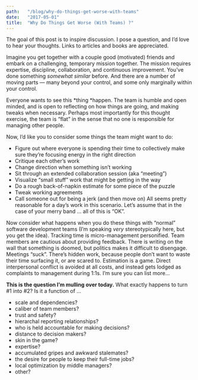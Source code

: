 ```yaml
---
path:	"/blog/why-do-things-get-worse-with-teams"
date:	"2017-05-01"
title:	"Why Do Things Get Worse (With Teams) ?"
---
```


The goal of this post is to inspire discussion. I pose a question, and I’d love to hear your thoughts. Links to articles and books are appreciated.

Imagine you get together with a couple good (motivated) friends and embark on a challenging, temporary mission together. The mission requires expertise, discipline, collaboration, and continuous improvement. You’ve done something *somewhat similar* before. And there are a number of moving parts — many beyond your control, and some only marginally within your control.

Everyone wants to see this *thing *happen. The team is humble and open minded, and is open to reflecting on how things are going, and making tweaks when necessary. Perhaps most importantly for this thought exercise, the team is “flat” in the sense that no one is responsible for managing other people.

Now, I’d like you to consider some things the team might want to do:

* Figure out where everyone is spending their time to collectively make sure they’re focusing energy in the right direction
* Critique each other’s work
* Change direction when something isn’t working
* Sit through an extended collaboration session (aka “meeting”)
* Visualize “small stuff” work that might be getting in the way
* Do a rough back-of-napkin estimate for some piece of the puzzle
* Tweak working agreements
* Call someone out for being a jerk (and then move on)
All seems pretty reasonable for a day’s work in this scenario. Let’s assume that in the case of your merry band … all of this is “OK”.

Now consider what happens when you do these things with “normal” software development teams (I’m speaking *very* stereotypically here, but you get the idea). Tracking time is micro-management personified. Team members are cautious about providing feedback. There is writing on the wall that something is doomed, but politics makes it difficult to disengage. Meetings “suck”. There’s hidden work, because people don’t want to waste their time surfacing it, or are scared to. Estimation is a game. Direct interpersonal conflict is avoided at all costs, and instead gets lodged as complaints to management during 1:1s. I’m sure you can list more…

**This is the question I’m mulling over today.** What exactly happens to turn #1 into #2? Is it a function of …

* scale and dependencies?
* caliber of team members?
* trust and safety?
* hierarchal reporting relationships?
* who is held accountable for making decisions?
* distance to decision makers?
* skin in the game?
* expertise?
* accumulated gripes and awkward stalemates?
* the desire for people to keep their full-time jobs?
* local optimization by middle managers?
* other?
